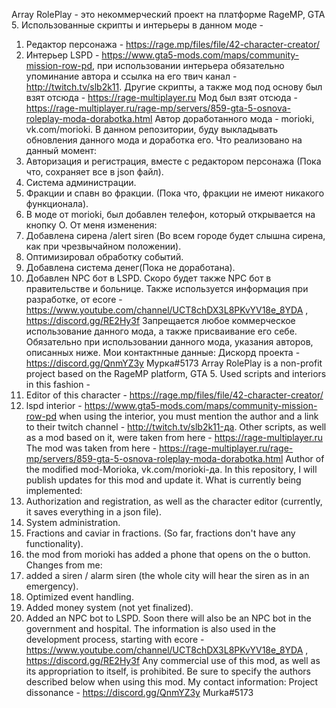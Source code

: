 Array RolePlay - это некоммерческий проект на платформе RageMP, GTA 5. 
Использованные скрипты и интерьеры в данном моде - 
1. Редактор персонажа - https://rage.mp/files/file/42-character-creator/
2. Интерьер LSPD - https://www.gta5-mods.com/maps/community-mission-row-pd, при использовании интерьера обязательно упоминание автора и ссылка на его твич канал - http://twitch.tv/slb2k11.
Другие скрипты, а также мод под основу был взят отсюда - https://rage-multiplayer.ru
Мод был взят отсюда - https://rage-multiplayer.ru/rage-mp/servers/859-gta-5-osnova-roleplay-moda-dorabotka.html
Автор доработанного мода - morioki, vk.com/morioki.
В данном репозитории, буду выкладывать обновления данного мода и доработка его.
Что реализовано на данный момент:
1. Авторизация и регистрация, вместе с редактором персонажа (Пока что, сохраняет все в json файл).
2. Система администрации. 
3. Фракции и спавн во фракции. (Пока что, фракции не имеют никакого функционала).
4. В моде от morioki, был добавлен телефон, который открывается на кнопку О.
От меня изменения:
1. Добавлена сирена /alert siren (Во всем городе будет слышна сирена, как при чрезвычайном положении).
2. Оптимизировал обработку событий.
3. Добавлена система денег(Пока не доработана).
4. Добавлен NPC бот в LSPD. Скоро будет также NPC бот в правительстве и больнице. 
Также используется информация при разработке, от ecore - https://www.youtube.com/channel/UCT8chDX3L8PKvYV18e_8YDA , https://discord.gg/RE2Hy3f
Запрещается любое коммерческое использование данного мода, а также присваивание его себе.
Обязательно при использовании данного мода, указания авторов, описанных ниже.
Мои контактнные данные:
Дискорд проекта - https://discord.gg/QnmYZ3y 
Мурка#5173
Array RolePlay is a non-profit project based on the RageMP platform, GTA 5.
Used scripts and interiors in this fashion -
1. Editor of this character - https://rage.mp/files/file/42-character-creator/
2. lspd interior - https://www.gta5-mods.com/maps/community-mission-row-pd when using the interior, you must mention the author and a link to their twitch channel - http://twitch.tv/slb2k11-да.
Other scripts, as well as a mod based on it, were taken from here - https://rage-multiplayer.ru
The mod was taken from here - https://rage-multiplayer.ru/rage-mp/servers/859-gta-5-osnova-roleplay-moda-dorabotka.html
Author of the modified mod-Morioka, vk.com/morioki-да.
In this repository, I will publish updates for this mod and update it.
What is currently being implemented:
1. Authorization and registration, as well as the character editor (currently, it saves everything in a json file).
2. System administration.
3. Fractions and caviar in fractions. (So far, fractions don't have any functionality).
4. the mod from morioki has added a phone that opens on the o button.
Changes from me:
1. added a siren / alarm siren (the whole city will hear the siren as in an emergency).
2. Optimized event handling.
3. Added money system (not yet finalized).
4. Added an NPC bot to LSPD. Soon there will also be an NPC bot in the government and hospital.
The information is also used in the development process, starting with ecore - https://www.youtube.com/channel/UCT8chDX3L8PKvYV18e_8YDA , https://discord.gg/RE2Hy3f
Any commercial use of this mod, as well as its appropriation to itself, is prohibited.
Be sure to specify the authors described below when using this mod.
My contact information:
Project dissonance - https://discord.gg/QnmYZ3y
Murka#5173
